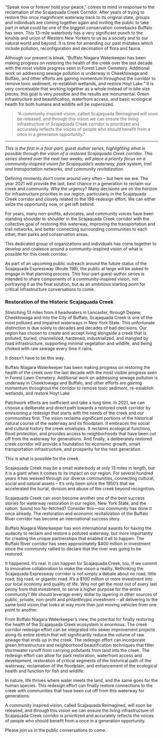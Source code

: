 “Speak now or forever hold your peace,” comes to mind in response to the reclamation of the Scajaquada Creek Corridor. After years of trying to restore this once magnificent waterway back to its original state, groups and individuals are coming together again and inviting the public to take part in what could be one of the biggest conservation comebacks Buffalo has seen. This 13-mile waterbody has a very significant punch to the kinship and union of Western New Yorkers to us as a society and to our natural world and beyond. It is time for amending our past mistakes which include pollution, reconfiguration and decimation of flora and fauna.

Although our present is bleak, “Buffalo Niagara Waterkeeper has been making progress on restoring the health of the creek over the last decade with the most visible progress seen in Forest Lawn Cemetery. Additional work on addressing sewage pollution is underway in Cheektowaga and Buffalo, and other efforts are gaining momentum throughout the corridor to remove toxic sediment, re-establish wetlands, and restore Hoyt Lake.” It is very conceivable that working together as a whole instead of in bite size pieces, this goal is very possible and the results are monumental. Green infrastructure and beautification, waterfront access, and basic ecological health for both humans and wildlife will be supersized.

> “A community inspired vision, called Scajaquada Reimagined will soon be released, and through this vision we can ensure the living infrastructure of Scajaquada Creek corridor is prioritized and accurately reflects the voices of people who should benefit from a once in a generation opportunity.”

---

_This is the first in a four-part, guest author series, highlighting what is possible through the vision of a restored Scajaquada Creek corridor. This series shared over the next two weeks, will place a priority focus on a community-inspired vision for Scajaquada’s waterway, park system, trail and transportation networks, and community revitalization._

Defining moments don’t come around very often – but here we are. The year 2021 will provide the last, best chance in a generation to reclaim our creek and community. Why the urgency? Many decisions are on the horizon for infrastructure priorities in our region, particularly in the Scajaquada Creek corridor and closely related to the 198-redesign effort. We can either seize the opportunity now, or get left behind.

For years, many non-profits, advocates, and community voices have been standing shoulder to shoulder in the Scajaquada Creek corridor with the collective goal of restoring this waterway, improving the transportation and trail networks, and better connecting surrounding communities to each other, their parks and conservation areas.

This dedicated group of organizations and individuals has come together to develop and coalesce around a community-inspired vision of what is possible for this creek corridor.

As part of an upcoming public outreach around the future status of the Scajaquada Expressway (Route 198), the public at large will be asked to engage in that planning process. This four-part guest-author series is intended to share components of a community-inspired vision, not portraying it as the final solution, but as an ambitious starting point for critical infrastructure conversations to come.

### Restoration of the Historic Scajaquada Creek

Stretching 13 miles from it headwaters in Lancaster, through Depew, Cheektowaga and into the City of Buffalo, Scajaquada Creek is one of the most polluted and impaired waterways in New York State. This unfortunate distinction is due solely to decades and decades of bad decisions. Our region has chosen to create and accept living alongside a creek that is polluted, buried, channelized, hardened, industrialized, and mangled by road infrastructure, supporting minimal vegetation and wildlife, and being choked with raw sewage every time it rains.

It doesn’t have to be this way.

Buffalo Niagara Waterkeeper has been making progress on restoring the health of the creek over the last decade with the most visible progress seen in Forest Lawn Cemetery. Additional work on addressing sewage pollution is underway in Cheektowaga and Buffalo, and other efforts are gaining momentum throughout the corridor to remove toxic sediment, re-establish wetlands, and restore Hoyt Lake

Patchwork efforts are inefficient and take a long time. In 2021, we can choose a deliberate and direct path towards a restored creek corridor by envisioning a redesign that starts with the needs of the creek and our communities first. The vision reclaims significant portions of the historical natural course of the waterway and its floodplain. It embraces the social and cultural history the creek envelopes. It reclaims ecological functions, flood protection, and provides access to neighborhoods that have been cut off from the waterway for generations. And finally, a deliberately restored creek corridor will provide a foundation for economic growth, smart transportation infrastructure, and prosperity for the next generation.

This is what is possible for the creek.

Scajaquada Creek may be a small waterbody at only 13 miles in length, but it is a giant when it comes to its impact on our region. For several hundred years it has weaved through our diverse communities, connecting cultural, social and natural assets – it’s only been since the 1950’s that we accelerated the burial, division and abuse of the creek beyond recognition.

Scajaquada Creek can soon become another one of the best success stories for waterway restoration in our region, New York State, and the nation. Sound too far-fetched? Consider this—our community has done it once already. The restoration and economic revitalization of the Buffalo River corridor has become an international success story.

Buffalo Niagara Waterkeeper has won international awards for having the audacity to reclaim and restore a polluted waterway, but more importantly for creating the unique partnerships that enabled it all to happen. The Buffalo River corridor has seen approximately $400 million in investment since the community rallied to declare that the river was going to be restored.

It happened. It’s real. It can happen for Scajaquada Creek, too, if we commit to innovative collaboration to make the vision a reality.
Rethinking the Scajaquada Expressway corridor is not simply a debate about no road, little road, big road, or gigantic road. It’s a $100 million or more investment into our local economy and quality of life. Why not get the most out of every last penny from that investment, to serve a higher purpose for the entire community? We should leverage every dollar by layering in other sources of public, private, non-profit and philanthropic investment – all delivering to the same bold vision that looks at way more than just moving vehicles from one point to another.

From Buffalo Niagara Waterkeeper’s view, the potential for finally restoring the health of the Scajaquada Creek ecosystem is enormous. The creek corridor redesign effort can be integrated into sewer improvement projects along its entire stretch that will significantly reduce the volume of raw sewage that ends up in the creek. The redesign effort can incorporate green infrastructure and neighborhood beautification techniques that filter stormwater runoff from carrying pollutants from land into the creek. The redesign effort can allow for park restoration, waterfront access and development, restoration of critical segments of the historical path of the waterway, reclamation of the floodplain, and enhancement of the ecological health and function for fish and wildlife.

In nature, life thrives where water meets the land, and the same goes for the human species. This redesign effort can finally restore connections to the creek with communities that have been cut off from this waterway for generations.

A community inspired vision, called Scajaquada Reimagined, will soon be released, and through this vision we can ensure the living infrastructure of Scajaquada Creek corridor is prioritized and accurately reflects the voices of people who should benefit from a once in a generation opportunity.

Please join us in the public conversations to come.
